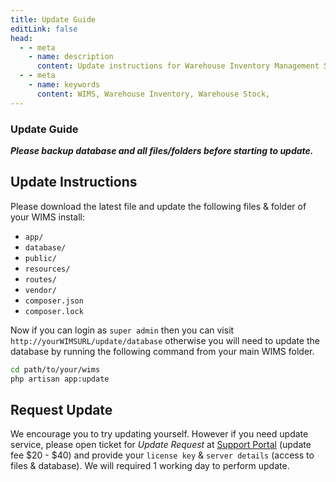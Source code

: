 ```yaml
---
title: Update Guide
editLink: false
head:
  - - meta
    - name: description
      content: Update instructions for Warehouse Inventory Management Solution WIMS
  - - meta
    - name: keywords
      content: WIMS, Warehouse Inventory, Warehouse Stock,
---
```


### Update Guide

**_Please backup database and all files/folders before starting to update._**

## Update Instructions

Please download the latest file and update the following files & folder of your WIMS install:

- `app/`
- `database/`
- `public/`
- `resources/`
- `routes/`
- `vendor/`
- `composer.json`
- `composer.lock`

Now if you can login as `super admin` then you can visit `http://yourWIMSURL/update/database` otherwise you will need to update the database by running the following command from your main WIMS folder.

```bash
cd path/to/your/wims
php artisan app:update
```

## Request Update

We encourage you to try updating yourself. However if you need update service, please open ticket for _Update Request_ at [Support Portal](https://tecdiary.net/support) (update fee $20 - $40) and provide your `license key` & `server details` (access to files & database). We will required 1 working day to perform update.
